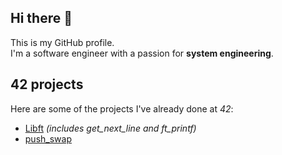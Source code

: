## Hi there 👋
This is my GitHub profile.
<br>
I'm a software engineer with a passion for **system engineering**.

## 42 projects
Here are some of the projects I've already done at *42*:
<br>
<ul>
    <li><a href="https://github.com/0x416c6941/Libft">Libft</a>
        <i>(includes get_next_line and ft_printf)</i></li>
    <li><a href="https://github.com/0x416c6941/push_swap">push_swap</a></li>
</ul>

<!--
## FIT CTU projects (projekty z FIT ČVUT)
Here are projects you may find yourself if you study at *FIT CTU*:
<br>
(Tady jsou projekty, které by vám mohly pomoci, pokud studujete na *FIT ČVUT*):
<br>
<ul>
</ul>
-->

<!--
**0x416c6941/0x416c6941** is a ✨ _special_ ✨ repository because its `README.md` (this file) appears on your GitHub profile.

Here are some ideas to get you started:

- 🔭 I’m currently working on ...
- 🌱 I’m currently learning ...
- 👯 I’m looking to collaborate on ...
- 🤔 I’m looking for help with ...
- 💬 Ask me about ...
- 📫 How to reach me: ...
- 😄 Pronouns: ...
- ⚡ Fun fact: ...
-->
